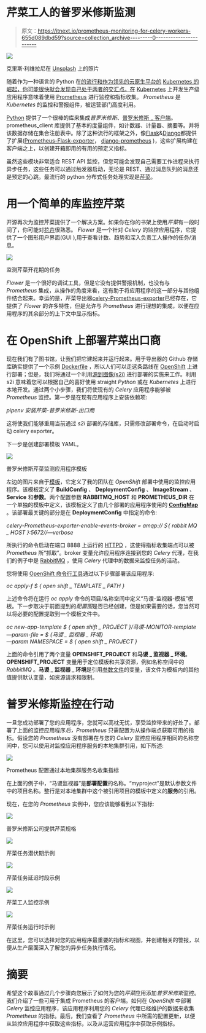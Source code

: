 # 芹菜工人的普罗米修斯监测

> 原文：<https://itnext.io/prometheus-monitoring-for-celery-workers-655d089dbd59?source=collection_archive---------0----------------------->

![](img/deb412f0e8e39f67e3ab531e80c1cb2a.png)

克里斯·利维拉尼在 [Unsplash](https://unsplash.com?utm_source=medium&utm_medium=referral) 上的照片

随着作为一种语言的 Python 在[的流行和作为领先的云原生平台的](https://www.economist.com/graphic-detail/2018/07/26/python-is-becoming-the-worlds-most-popular-coding-language) [Kubernetes 的崛起，你可能很快就会发现自己处于两者的交汇点。在](https://www.computerweekly.com/blog/Ahead-in-the-Clouds/Kubecon-2018-The-rise-and-rise-of-Kubernetes) [Kubernetes](https://kubernetes.io/) 上开发生产级应用程序意味着使用 [Prometheus](https://prometheus.io/) 进行监控和指标收集。 *Prometheus* 是 *Kubernetes* 的监控和警报组件，被运营部门高度利用。

[Python](https://www.python.org/) 提供了一个很棒的库来集成*普罗米修斯*、[普罗米修斯 _ 客户端](https://github.com/prometheus/client_python)。prometheus_client 库提供了基本的度量组件，如计数器、计量器、摘要等。并将该数据存储在集合注册表中。除了这种流行的框架之外，像[Flask](http://flask.pocoo.org/)&[Django](https://www.djangoproject.com/)都提供了扩展([Prometheus-Flask-exporter](https://github.com/rycus86/prometheus_flask_exporter)， [django-prometheus](https://github.com/korfuri/django-prometheus) )，这些扩展构建在客户端之上，以创建开箱即用的有用的预定义指标。

虽然这些模块非常适合 REST API 监控，但您可能会发现自己需要工作进程来执行异步任务，这些任务可以通过触发器启动，无论是 REST、通过消息队列的消息还是预定的心跳。最流行的 python 分布式任务处理实现是[芹菜](http://www.celeryproject.org/)。

# 用一个简单的库监控芹菜

开源再次为监控芹菜提供了一个解决方案。如果你在你的书架上使用*芹菜*有一段时间了，你可能对[花卉](https://flower.readthedocs.io/en/latest/)很熟悉。 *Flower* 是一个针对 *Celery* 的监控应用程序，它提供了一个图形用户界面(GUI ),用于查看计数、趋势和深入负责工人操作的任务/消息。

![](img/11247ec53d1fe07546dcea405a53b822.png)

监测芹菜开花期的任务

*Flower* 是一个很好的调试工具，但是它没有提供警报机制，也没有与 *Prometheus* 集成，从操作的角度来看，这有助于将应用程序的这一部分与其他组件结合起来。幸运的是，芹菜导出器[celery-Prometheus-exporter](https://github.com/zerok/celery-prometheus-exporter)已经存在，它提供了 *Flower* 的许多特性，但是允许与 *Prometheus* 进行理想的集成，以便在应用程序的其余部分的上下文中显示指标。

# 在 OpenShift 上部署芹菜出口商

现在我们有了图书馆，让我们把它建起来并运行起来。用于导出器的 Github 存储库确实提供了一个示例 [Dockerfile](https://github.com/zerok/celery-prometheus-exporter/blob/master/Dockerfile-celery4) ，所以人们可以走这条路线在 [OpenShift](https://www.openshift.com/) 上进行部署；但是，我们将通过一个利用[源到图像(s2i)](https://docs.openshift.com/enterprise/3.0/using_images/s2i_images/index.html) 进行部署的实施来工作。利用 s2i 意味着您可以根据自己的喜好使用 straight *Python* 或在 *Kubernetes* 上进行本地开发。通过两个小步骤，我们将使现有的 *Celery* 应用程序能够被 *Prometheus* 监控。第一步是在现有应用程序上安装依赖项:

*pipenv 安装芹菜-普罗米修斯-出口商*

这将使我们能够重用当前通过 *s2i* 部署的存储库，只需修改部署命令，在启动时启动 celery exporter。

下一步是创建部署模板 YAML。

![](img/3e633c23735840a47f537bb143d09141.png)

普罗米修斯芹菜监测应用程序模板

左边的图片来自于[模板](https://github.com/project-koku/masu/blob/master/openshift/monitor.yaml)，它定义了我的团队在 *OpenShift* 部署中使用的监控应用程序。该模板定义了 **BuildConfig** 、 **DeploymentConfig** 、 **ImageStream** 、 **Service** 和**参数**。两个配置参数 **RABBITMQ_HOST** 和 **PROMETHEUS_DIR** 在一个单独的模板中定义，该模板定义了由几个部署的应用程序使用的 [**ConfigMap**](https://github.com/project-koku/masu/blob/master/openshift/configmap.yaml) 。该部署最关键的部分是在 **DeploymentConfig** 中指定的命令:

*celery-Prometheus-exporter-enable-events-broker = amqp://＄{ rabbit MQ _ HOST }:5672//—verbose*

所执行的命令启动在端口 8888 上运行的 [HTTPD](https://httpd.apache.org/docs/2.4/programs/httpd.html) ，这使得指标收集端点可以被 *Prometheus* 所“抓取”。broker 变量允许应用程序连接到您的 *Celery* 代理，在我们的例子中是 [RabbitMQ](https://www.rabbitmq.com/) ，使用 *Celery* 代理中的数据来监控任务的活动。

您将使用 [OpenShift 命令行工具](https://docs.openshift.com/container-platform/3.9/cli_reference/get_started_cli.html)通过以下步骤部署该应用程序:

*oc apply-f $ { open shift _ TEMPLATE _ PATH }*

上述命令将在运行 *oc apply* 命令的项目/名称空间中定义“马谡-监视器-模板”模板。下一步取决于前面提到的*配置图*是否已经创建，但是如果需要的话，您当然可以将必要的配置提取到一个模板文件中。

*oc new-app-template $ { open shift _ PROJECT }/马谡-MONITOR-template \
—param-file = $ {马谡 _ 监视器 _ 环境} \
—param NAMESPACE = $ { open shift _ PROJECT }*

上面的命令引用了两个变量 **OPENSHIFT_PROJECT** 和**马谡 _ 监视器 _ 环境**。 **OPENSHIFT_PROJECT** 变量用于定位模板和共享资源，例如名称空间中的 *RabbitMQ* 。**马谡 _ 监视器 _ 环境**是引用[参数文件](https://github.com/project-koku/masu/blob/master/openshift/monitor.env.example)的变量，该文件为模板内的其他值提供默认变量，如资源请求和限制。

# 普罗米修斯监控在行动

一旦您成功部署了您的应用程序，您就可以高枕无忧，享受监控带来的好处了。部署了上面的监控应用程序*后，Prometheus* 只需配置为从操作端点获取可用的指标。假设您的 *Prometheus* 没有部署在与您的 *Celery* 监控应用程序相同的名称空间中，您可以使用对监控应用程序服务的本地集群引用，如下所述:

![](img/250085a1e90c098a7462a0c966d1424c.png)

Prometheus 配置通过本地集群服务名收集指标

在上面的例子中，“马谡监视器”是**部署配置**的名称。“myproject”是默认参数文件中的项目名称。整行是对本地集群中这个被引用项目的模板中定义的**服务**的引用。

现在，在您的 *Prometheus* 实例中，您应该能够看到以下指标:

![](img/3f2a3a7a5e21de2bf4667db8a8c244e9.png)

普罗米修斯公司提供芹菜规格

![](img/badd1932da022c81be0710046a583b39.png)

芹菜任务潜伏期示例

![](img/d472f5ee6ee2551c32cb2ca6115d4d5e.png)

芹菜任务延迟时段示例

![](img/eb10b2b59e282c982e297a742cc0acad.png)

芹菜工人监控示例

![](img/9dfcfc0b2430993d348a7cefb19167d0.png)

芹菜任务运行时示例

在这里，您可以选择对您的应用程序最重要的指标和视图，并创建相关的警报，以便从生产层面深入了解您的异步任务执行情况。

# 摘要

希望这个故事通过几个步骤向您展示了如何为您的*芹菜*应用添加*普罗米修斯*监控。我们介绍了一些可用于集成 Prometheus 的客户端。如何在 *OpenShift* 中部署 *Celery* 监控应用程序，该应用程序利用您的 *Celery* 代理已经维护的数据来收集 *Prometheus* 的指标。最后，我们查看了 *Prometheus* 中所需的配置更新，以便从监控应用程序中获取这些指标，以及从运营应用程序中获取示例指标。